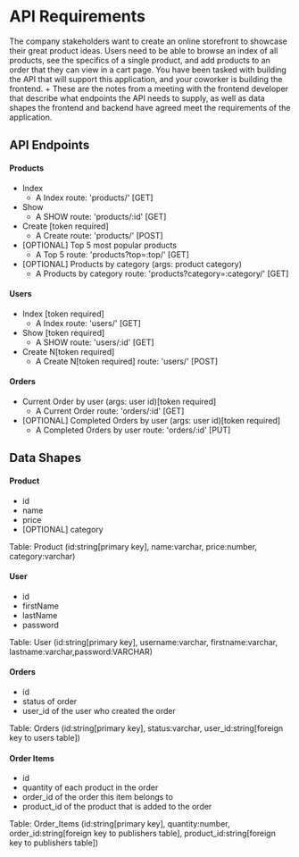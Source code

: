 # API Requirements
The company stakeholders want to create an online storefront to showcase their great product ideas. Users need to be able to browse an index of all products, see the specifics of a single product, and add products to an order that they can view in a cart page. You have been tasked with building the API that will support this application, and your coworker is building the frontend.
+
These are the notes from a meeting with the frontend developer that describe what endpoints the API needs to supply, as well as data shapes the frontend and backend have agreed meet the requirements of the application. 

## API Endpoints
#### Products
- Index 
    - A Index route: 'products/' [GET]
- Show
    - A SHOW route: 'products/:id' [GET]
- Create [token required]
    - A Create route: 'products/' [POST]
- [OPTIONAL] Top 5 most popular products 
    - A Top 5 route: 'products?top=:top/' [GET]
- [OPTIONAL] Products by category (args: product category)
    - A Products by category route: 'products?category=:category/' [GET]

#### Users
- Index [token required]
    - A Index route: 'users/' [GET]
- Show [token required]
    - A SHOW route: 'users/:id' [GET]
- Create N[token required]
    - A Create N[token required] route: 'users/' [POST]

#### Orders
- Current Order by user (args: user id)[token required]
    - A Current Order route: 'orders/:id' [GET]
- [OPTIONAL] Completed Orders by user (args: user id)[token required]
    - A Completed Orders by user route: 'orders/:id' [PUT]

## Data Shapes
#### Product
- id
- name
- price
- [OPTIONAL] category

Table: Product (id:string[primary key], name:varchar, price:number, category:varchar)

#### User
- id
- firstName
- lastName
- password

Table: User (id:string[primary key], username:varchar, firstname:varchar, lastname:varchar,password:VARCHAR)

#### Orders
- id
- status of order
- user_id of the user who created  the order

Table: Orders (id:string[primary key], status:varchar, user_id:string[foreign key to users table])

#### Order Items
- id
- quantity of each product in the order
- order_id of the order this item belongs to
- product_id of the product that is added to the order

Table: Order_Items (id:string[primary key], quantity:number, order_id:string[foreign key to publishers table], product_id:string[foreign key to publishers table])
